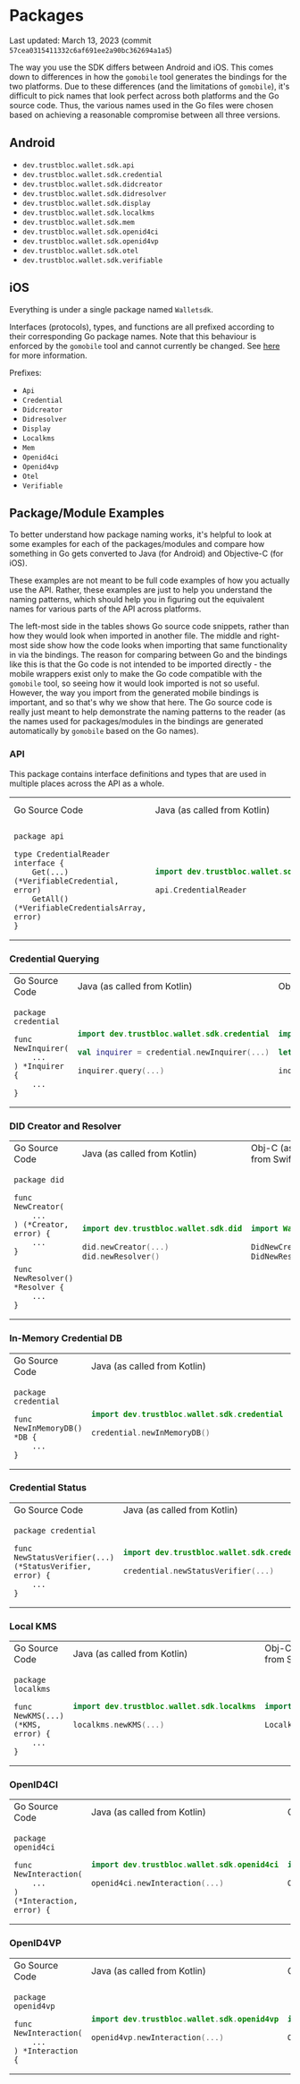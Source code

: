 # Packages

Last updated: March 13, 2023 (commit `57cea0315411332c6af691ee2a90bc362694a1a5`)

The way you use the SDK differs between Android and iOS. This comes down to differences in how the `gomobile` tool
generates the bindings for the two platforms. Due to these differences (and the limitations of `gomobile`),
it's difficult to pick names that look perfect across both platforms and the Go source code.
Thus, the various names used in the Go files were chosen based on achieving a reasonable compromise between all
three versions.


## Android

* `dev.trustbloc.wallet.sdk.api`
* `dev.trustbloc.wallet.sdk.credential`
* `dev.trustbloc.wallet.sdk.didcreator`
* `dev.trustbloc.wallet.sdk.didresolver`
* `dev.trustbloc.wallet.sdk.display`
* `dev.trustbloc.wallet.sdk.localkms`
* `dev.trustbloc.wallet.sdk.mem`
* `dev.trustbloc.wallet.sdk.openid4ci`
* `dev.trustbloc.wallet.sdk.openid4vp`
* `dev.trustbloc.wallet.sdk.otel`
* `dev.trustbloc.wallet.sdk.verifiable`

## iOS

Everything is under a single package named `Walletsdk`.

Interfaces (protocols), types, and functions are all prefixed according to their corresponding Go package names.
Note that this behaviour is enforced by the `gomobile` tool and cannot currently be changed.
See [here](https://github.com/golang/go/issues/32573) for more information.

Prefixes:

* `Api`
* `Credential`
* `Didcreator`
* `Didresolver`
* `Display`
* `Localkms`
* `Mem`
* `Openid4ci`
* `Openid4vp`
* `Otel`
* `Verifiable`

## Package/Module Examples

To better understand how package naming works, it's helpful to look at some examples for each of the packages/modules
and compare how something in Go gets converted to Java (for Android) and Objective-C (for iOS).

These examples are not meant to be full code examples of how you actually use the API.
Rather, these examples are just to help you understand the naming patterns, which should help you in figuring out
the equivalent names for various parts of the API across platforms.

The left-most side in the tables shows Go source code snippets, rather than how they would look when imported in another
file. The middle and right-most side show how the code looks when importing that same functionality in via the bindings.
The reason for comparing between Go and the bindings like this is that the Go code is not intended to be imported
directly - the mobile wrappers exist only to make the Go code compatible with the `gomobile` tool, so seeing how it
would look imported is not so useful. However, the way you import from the generated mobile bindings is important,
and so that's why we show that here. The Go source code is really just meant to help demonstrate the naming patterns
to the reader (as the names used for packages/modules in the bindings are generated automatically by `gomobile` based
on the Go names).

### API

This package contains interface definitions and types that are used in multiple places across the API as a whole.

<table>
<tr>
<td> Go Source Code </td> <td> Java (as called from Kotlin) </td> <td> Obj-C (as called from Swift) </td>
</tr>
<tr>
<td> 

```
package api

type CredentialReader interface {
	Get(...) (*VerifiableCredential, error)
	GetAll() (*VerifiableCredentialsArray, error)
}
```

</td>
<td>

```kotlin
import dev.trustbloc.wallet.sdk.api

api.CredentialReader
```

</td>
<td>

```swift
import Walletsdk

ApiCredentialReader
```

</td>
</tr>
</table>

### Credential Querying

<table>
<tr>
<td> Go Source Code </td> <td> Java (as called from Kotlin) </td> <td> Obj-C (as called from Swift) </td>
</tr>
<tr>
<td> 

```
package credential

func NewInquirer(
	...
) *Inquirer {
	...
}
```

</td>
<td>

```kotlin
import dev.trustbloc.wallet.sdk.credential

val inquirer = credential.newInquirer(...)

inquirer.query(...)
```

</td>
<td>

```swift
import Walletsdk

let inquirer = CredentialNewInquirer(...)

inquirer.query(...)
```

</td>
</tr>
</table>

### DID Creator and Resolver

<table>
<tr>
<td> Go Source Code </td> <td> Java (as called from Kotlin) </td> <td> Obj-C (as called from Swift) </td>
</tr>
<tr>
<td> 

```
package did

func NewCreator(
	...
) (*Creator, error) {
    ...
}

func NewResolver() *Resolver {
	...
}

```

</td>
<td>

```kotlin
import dev.trustbloc.wallet.sdk.did

did.newCreator(...)
did.newResolver()
```

</td>
<td>

```swift
import Walletsdk

DidNewCreator(...)
DidNewResolver()
```

</td>
</tr>
</table>

### In-Memory Credential DB

<table>
<tr>
<td> Go Source Code </td> <td> Java (as called from Kotlin) </td> <td> Obj-C (as called from Swift) </td>
</tr>
<tr>
<td> 

```
package credential

func NewInMemoryDB() *DB {
	...
}
```

</td>
<td>

```kotlin
import dev.trustbloc.wallet.sdk.credential

credential.newInMemoryDB()
```

</td>
<td>

```swift
import Walletsdk

CredentialNewInMemoryDB()
```

</td>
</tr>
</table>

### Credential Status

<table>
<tr>
<td> Go Source Code </td> <td> Java (as called from Kotlin) </td> <td> Obj-C (as called from Swift) </td>
</tr>
<tr>
<td>

```
package credential

func NewStatusVerifier(...) (*StatusVerifier, error) {
	...
}
```

</td>
<td>

```kotlin
import dev.trustbloc.wallet.sdk.credential

credential.newStatusVerifier(...)
```

</td>
<td>

```swift
import Walletsdk

CredentialNewStatusVerifier(...)
```

</td>
</tr>
</table>

### Local KMS

<table>
<tr>
<td> Go Source Code </td> <td> Java (as called from Kotlin) </td> <td> Obj-C (as called from Swift) </td>
</tr>
<tr>
<td> 

```
package localkms

func NewKMS(...) (*KMS, error) {
	...
}
```

</td>
<td>

```kotlin
import dev.trustbloc.wallet.sdk.localkms

localkms.newKMS(...)
```

</td>
<td>

```swift
import Walletsdk

LocalkmsNewKMS(...)
```

</td>
</tr>
</table>

### OpenID4CI

<table>
<tr>
<td> Go Source Code </td> <td> Java (as called from Kotlin) </td> <td> Obj-C (as called from Swift) </td>
</tr>
<tr>
<td> 

```
package openid4ci

func NewInteraction(
	...
) (*Interaction, error) {
```

</td>
<td>

```kotlin
import dev.trustbloc.wallet.sdk.openid4ci

openid4ci.newInteraction(...)
```

</td>
<td>

```swift
import Walletsdk

Openid4ciNewInteraction(...)
```

</td>
</tr>
</table>

### OpenID4VP

<table>
<tr>
<td> Go Source Code </td> <td> Java (as called from Kotlin) </td> <td> Obj-C (as called from Swift) </td>
</tr>
<tr>
<td> 

```
package openid4vp

func NewInteraction(
	...
) *Interaction {
```

</td>
<td>

```kotlin
import dev.trustbloc.wallet.sdk.openid4vp

openid4vp.newInteraction(...)
```

</td>
<td>

```swift
import Walletsdk

Openid4vpNewInteraction(...)
```

</td>
</tr>
</table>
